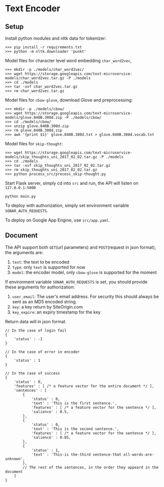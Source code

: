 # Text Encoder


## Setup

Install python modules and nltk data for tokenizer:

```shell
>>> pip install -r requirements.txt
>>> python -m nltk.downloader 'punkt'
```

Model files for character level word embedding `char_word2vec`, 
```shell
>>> mkdir -p ./models/char_word2vec/
>>> wget https://storage.googleapis.com/text-microservice-models/char_word2vec.tar.gz -P ./models
>>> cd ./models
>>> tar -xvf char_word2vec.tar.gz
>>> rm char_word2vec.tar.gz
```

Model files for `cbow-glove`, download Glove and preprocessing:

```shell
>>> mkdir -p ./models/cbow/
>>> wget https://storage.googleapis.com/text-microservice-models/glove.840B.300d.zip -P ./models/cbow/
>>> cd ./models/cbow/
>>> unzip glove.840B.300d.zip
>>> rm glove.840B.300d.zip
>>> awk '{print $1}' glove.840B.300d.txt > glove.840B.300d.vocab.txt
```

Model files for `skip-thought`:
```shell
>>> wget https://storage.googleapis.com/text-microservice-models/skip_thoughts_uni_2017_02_02.tar.gz -P ./models
>>> cd ./models
>>> tar -xvf skip_thoughts_uni_2017_02_02.tar.gz
>>> rm skip_thoughts_uni_2017_02_02.tar.gz
>>> python process_src/process_skip-thought.py 
```


Start Flask server, simply cd into `src` and run, the API will listen on `127.0.0.1:5000`
```
python main.py
```

To deploy with authorization, simply set environment variable `SONAR_AUTH_REQUESTS`.

To deploy on Google App Engine, use `src/app.yaml`.

## Document

The API support both `GET`(url parameters) and `POST`(request in json format), the arguments are:

1. `text`: the text to be encoded
2. `type`: only `text` is supported for now
3. `model`: the encoder model, only `cbow-glove` is supported for the moment

If environment variable `SONAR_AUTH_REQUESTS` is set, you should provide these arguments for authorization:

1. `user_email`: The user's email address. For security this should always be sent as an MD5 encoded string.
2. `key`: a key return by SiteOrigin.com 
3. `key_expire`: an expiry timestamp for the key

Return data will in json format.
```
// In the case of login fail
{
	'status' : -1
}

// In the case of error in encoder
{
	'status' : 1
}

// In the case of success
{
	'status' : 0,
	'features' : [ /* a feature vector for the entire document */ ],
	'sentences' : [
		{
			'status' : 0,
			'text' : 'This is the first sentence.',
			'features' : [ /* a feature vector for the sentence */ ],
			'salience' : 0.5,
		},
		{
			'status' : 0,
			'text' : 'This is the second sentence.',
			'features' : [ /* a feature vector for the sentence */ ],
			'salience' : 0.85,
		},
		{
			'status' : 1,
			'text' : 'This-is the-third sentence-that all-words-are-unknown',
		},
		// The rest of the sentences, in the order they appeard in the document
	]
}
```
